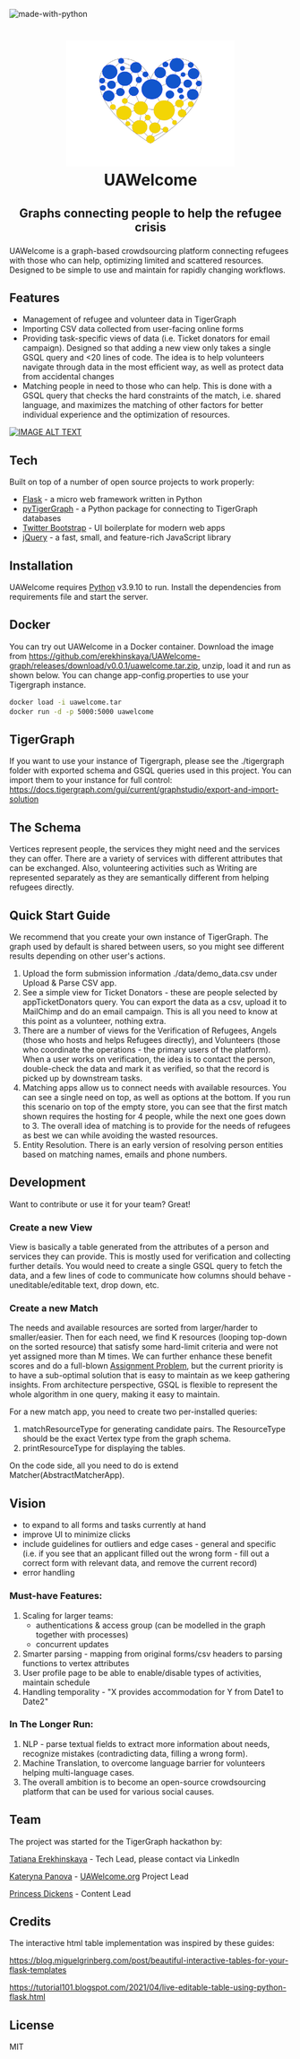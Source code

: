 
![made-with-python](https://img.shields.io/badge/Made%20with-Python3-brightgreen)
<h1>
<p align="center">
  <img src="static/images/heart.png" alt="Logo" width="300">
  <br>UAWelcome
</h1>
<h2>
  <p align="center">
Graphs connecting people to help the refugee crisis  <br />
    </p>
</h2>
</p>


UAWelcome is a graph-based crowdsourcing platform connecting refugees with those who can help, optimizing limited and scattered resources. Designed to be simple to use and maintain for rapidly changing workflows.

## Features
- Management of refugee and volunteer data in TigerGraph
- Importing CSV data collected from user-facing online forms
- Providing task-specific views of data (i.e. Ticket donators for email campaign). Designed so that adding a new view only takes a single GSQL query and <20 lines of code. The idea is to help volunteers navigate through data in the most efficient way, as well as protect data from accidental changes
- Matching people in need to those who can help. This is done with a GSQL query that checks the hard constraints of the match, i.e. shared language, and maximizes the matching of other factors for better individual experience and the optimization of resources.

 [![IMAGE ALT TEXT](http://img.youtube.com/vi/GOLQr86zRWQ/0.jpg)](http://www.youtube.com/watch?v=GOLQr86zRWQ "Demo for the TigerGraph Hackathon")

## Tech

Built on top of a number of open source projects to work properly:

- [Flask] -  a micro web framework written in Python
- [pyTigerGraph] - a Python package for connecting to TigerGraph databases
- [Twitter Bootstrap] - UI boilerplate for modern web apps
- [jQuery] - a fast, small, and feature-rich JavaScript library

## Installation

UAWelcome requires [Python](https://python.org/) v3.9.10 to run.
Install the dependencies from requirements file and start the server.

## Docker
You can try out UAWelcome in a Docker container.
Download the image from https://github.com/erekhinskaya/UAWelcome-graph/releases/download/v0.0.1/uawelcome.tar.zip, unzip, load it and run as shown below.
You can change app-config.properties to use your Tigergraph instance.

```sh
docker load -i uawelcome.tar
docker run -d -p 5000:5000 uawelcome 

```
## TigerGraph
If you want to use your instance of Tigergraph, please see the ./tigergraph folder with exported schema and GSQL queries used in this project. 
You can import them to your instance for full control: https://docs.tigergraph.com/gui/current/graphstudio/export-and-import-solution

## The Schema
Vertices represent people, the services they might need and the services they can offer. There are a variety of services with different attributes that can be exchanged. Also, volunteering activities such as Writing are represented separately as they are semantically different from helping refugees directly.

## Quick Start Guide

We recommend that you create your own instance of TigerGraph. The graph used by default is shared between users, so you might see different results depending on other user's actions.

1. Upload the form submission information ./data/demo_data.csv under Upload & Parse CSV app.
2. See a simple view for Ticket Donators - these are people selected by appTicketDonators query. You can export the data as a csv, upload it to MailChimp and do an email campaign. This is all you need to know at this point as a volunteer, nothing extra.
3. There are a number of views for the Verification of Refugees, Angels (those who hosts and helps Refugees directly), and Volunteers (those who coordinate the operations - the primary users of the platform). When a user works on verification, the idea is to contact the person, double-check the data and mark it as verified, so that the record is picked up by downstream tasks.
4. Matching apps allow us to connect  needs with available resources. You can see a single need on top, as well as options at the bottom.  If you run this scenario on top of the empty store, you can see that the first match shown requires the hosting for 4 people, while the next one goes down to 3. The overall idea of matching is to provide for the needs of refugees as best we can while avoiding the wasted resources. 
5. Entity Resolution. There is an early version of resolving person entities based on matching names, emails and phone numbers.

## Development

Want to contribute or use it for your team? Great!

### Create a new View
View is basically a table generated from the attributes of a person and services they can provide. This is mostly used for verification and collecting further details. You would need to create a single GSQL query to fetch the data, and a few lines of code to communicate how columns should behave - uneditable/editable text, drop down, etc.

### Create a new Match
The needs and available resources are sorted from larger/harder to smaller/easier. Then for each need, we find K resources (looping top-down on the sorted resource) that satisfy some hard-limit criteria and were not yet assigned more than M times. We can further enhance these benefit scores and do a full-blown [Assignment Problem]( https://en.wikipedia.org/wiki/Assignment_problem), but the current priority is to have a sub-optimal solution that is easy to maintain as we keep gathering insights. From architecture perspective, GSQL is flexible to represent the whole algorithm in one query, making it easy to maintain.

For a new match app, you need to create two per-installed queries: 
1. matchResourceType for generating candidate pairs. The ResourceType should be the exact Vertex type from the graph schema.
2. printResourceType for displaying the tables.

On the code side, all you need to do is extend Matcher<ResourceType>(AbstractMatcherApp).

## Vision

- to expand to all forms and tasks currently at hand
- improve UI to minimize clicks
- include guidelines for outliers and edge cases - general and specific (i.e. if you see that an applicant filled out the wrong form - fill out a correct form with relevant data, and remove the current record)
- error handling  

### Must-have Features:
1. Scaling for larger teams:
    - authentications & access group (can be modelled in the graph together with processes)
    - concurrent updates
2. Smarter parsing - mapping from original forms/csv headers to parsing functions to vertex attributes
3. User profile page to be able to enable/disable types of activities, maintain schedule 
4. Handling temporality - "X provides accommodation for Y from Date1 to Date2"

### In The Longer Run:
1. NLP - parse textual fields to extract more information about needs, recognize mistakes (contradicting data, filling a wrong form).
2. Machine Translation, to overcome language barrier for volunteers helping multi-language cases.
3. The overall ambition is to become an open-source crowdsourcing platform that can be used for various social causes.  



## Team
The project was started for the TigerGraph hackathon by:
  
[Tatiana Erekhinskaya] - Tech Lead, please contact via LinkedIn
  
[Kateryna Panova] - [UAWelcome.org](http://UAWelcome.org) Project Lead
  
[Princess Dickens] - Content Lead

## Credits
The interactive html table implementation was inspired by these guides:
  
https://blog.miguelgrinberg.com/post/beautiful-interactive-tables-for-your-flask-templates
  
https://tutorial101.blogspot.com/2021/04/live-editable-table-using-python-flask.html

## License

MIT


[//]: # (These are reference links used in the body of this note and get stripped out when the markdown processor does its job. There is no need to format nicely because it shouldn't be seen. Thanks SO - http://stackoverflow.com/questions/4823468/store-comments-in-markdown-syntax)
   [Flask]: <https://github.com/pallets/flask>
   [pyTigerGraph]: https://github.com/pyTigerGraph/pyTigerGraph
   [Twitter Bootstrap]: <http://twitter.github.com/bootstrap/>
   [jQuery]: <http://jquery.com>
   [Tatiana Erekhinskaya]: <https://www.linkedin.com/in/tatiana-erekhinskaya/>
   [Kateryna Panova]: <https://www.linkedin.com/in/kateryna-panova/>
   [Princess Dickens]: <https://www.linkedin.com/in/princess-dickens/>
